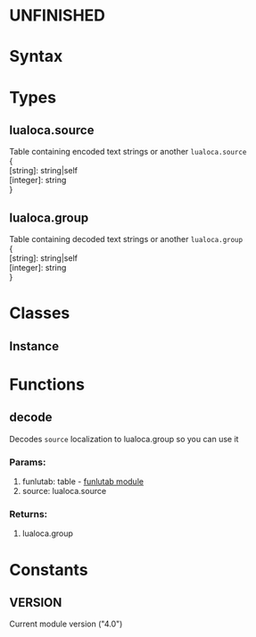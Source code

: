 # UNFINISHED

# Syntax


# Types

## lualoca.source
Table containing encoded text strings or another `lualoca.source`\
{\
	\[string]: string|self\
	\[integer]: string\
}

## lualoca.group
Table containing decoded text strings or another `lualoca.group`\
{\
	\[string]: string|self\
 	\[integer]: string\
}

# Classes
## Instance


# Functions
## decode
Decodes `source` localization to lualoca.group so you can use it
### Params:
1. funlutab: table - [funlutab module](https://github.com/Mantyi-Studio/funlutab)
2. source: lualoca.source
### Returns:
1. lualoca.group

# Constants
## VERSION
Current module version ("4.0")
